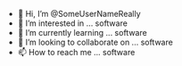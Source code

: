 - 👋 Hi, I’m @SomeUserNameReally
- 👀 I’m interested in ... software
- 🌱 I’m currently learning ... software
- 💞️ I’m looking to collaborate on ... software
- 📫 How to reach me ... software

<!---
SomeUserNameReally/SomeUserNameReally is a ✨ special ✨ repository because its `README.md` (this file) appears on your GitHub profile.
You can click the Preview link to take a look at your changes.
--->
